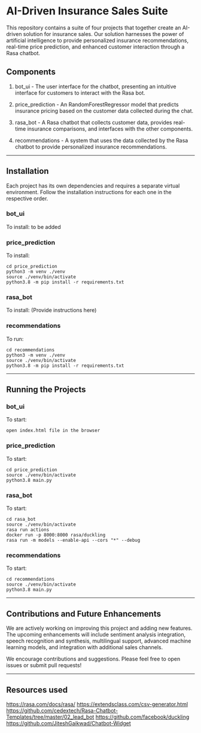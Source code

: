 AI-Driven Insurance Sales Suite
===============================

This repository contains a suite of four projects that together create an AI-driven solution for insurance sales. Our solution harnesses the power of artificial intelligence to provide personalized insurance recommendations, real-time price prediction, and enhanced customer interaction through a Rasa chatbot.

Components
----------

1.  bot_ui - The user interface for the chatbot, presenting an intuitive interface for customers to interact with the Rasa bot.

2.  price_prediction - An RandomForestRegressor model that predicts insurance pricing based on the customer data collected during the chat.

3.  rasa_bot - A Rasa chatbot that collects customer data, provides real-time insurance comparisons, and interfaces with the other components.

4.  recommendations - A system that uses the data collected by the Rasa chatbot to provide personalized insurance recommendations.

* * * * *

Installation
------------

Each project has its own dependencies and requires a separate virtual environment. Follow the installation instructions for each one in the respective order.

### bot_ui

To install: to be added

### price_prediction

To install:

```
cd price_prediction
python3 -m venv ./venv
source ./venv/bin/activate
python3.8 -m pip install -r requirements.txt
```

### rasa_bot

To install: (Provide instructions here)

### recommendations

To run:

```
cd recommendations
python3 -m venv ./venv
source ./venv/bin/activate
python3.8 -m pip install -r requirements.txt
```

* * * * *

Running the Projects
--------------------

### bot_ui

To start:

```
open index.html file in the browser
```

### price_prediction

To start:

```
cd price_prediction
source ./venv/bin/activate
python3.8 main.py
```

### rasa_bot

To start:

```
cd rasa_bot
source ./venv/bin/activate
rasa run actions
docker run -p 8000:8000 rasa/duckling
rasa run -m models --enable-api --cors "*" --debug
```

### recommendations

To start:

```
cd recommendations
source ./venv/bin/activate
python3.8 main.py
```

* * * * *

Contributions and Future Enhancements
-------------------------------------

We are actively working on improving this project and adding new features. The upcoming enhancements will include sentiment analysis integration, speech recognition and synthesis, multilingual support, advanced machine learning models, and integration with additional sales channels.

We encourage contributions and suggestions. Please feel free to open issues or submit pull requests!

* * * * *

Resources used
-------------------------------------

https://rasa.com/docs/rasa/
https://extendsclass.com/csv-generator.html
https://github.com/cedextech/Rasa-Chatbot-Templates/tree/master/02_lead_bot
https://github.com/facebook/duckling
https://github.com/JiteshGaikwad/Chatbot-Widget